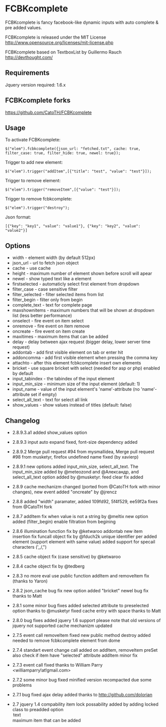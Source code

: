 
FCBKcomplete
============
FCBKcomplete is fancy facebook-like dynamic inputs with auto complete & pre added values.

FCBKcomplete is released under the MIT License <http://www.opensource.org/licenses/mit-license.php>

FCBKcomplete based on TextboxList by Guillermo Rauch http://devthought.com/

Requirements
------------
Jquery version required: 1.6.x

FCBKcomplete forks
------------------
  https://github.com/CatoTH/FCBKcomplete

Usage
-----
To activate FCBKcomplete:

    $("elem").fcbkcomplete({json_url: "fetched.txt", cache: true, filter_case: true, filter_hide: true, newel: true});

Trigger to add new element:

    $("elem").trigger("addItem",[{"title": "test", "value": "test"}]);

Trigger to remove element:

    $("elem").trigger("removeItem",[{"value": "test"}]);

Trigger to remove fcbkcomplete:

    $("elem").trigger("destroy");

Json format:

    [{"key": "key1", "value": "value1"}, {"key": "key2", "value": "value2"}]

Options
-------

 * width            - element width (by default 512px)
 * json_url         - url to fetch json object
 * cache            - use cache
 * height           - maximum number of element shown before scroll will apear
 * newel            - show typed text like a element
 * firstselected    - automaticly select first element from dropdown
 * filter_case      - case sensitive filter
 * filter_selected  - filter selected items from list
 * filter_begin     - filter only from begin
 * complete_text    - text for complete page
 * maxshownitems    - maximum numbers that will be shown at dropdown list (less better performance)
 * onselect         - fire event on item select
 * onremove         - fire event on item remove
 * oncreate         - fire event on item create
 * maxitimes        - maximum items that can be added
 * delay            - delay between ajax request (bigger delay, lower server time request)
 * addontab         - add first visible element on tab or enter hit
 * addoncomma       - add first visible element when pressing the comma key
 * attachto         - after this element fcbkcomplete insert own elements
 * bricket          - use square bricket with select (needed for asp or php) enabled by default
 * input_tabindex   - the tabindex of the input element
 * input_min_size   - minimum size of the input element (default: 1)
 * input_name       - value of the input element's 'name'-attribute (no 'name'-attribute set if empty)
 * select_all_text  - text for select all link
 * show_values      - show values instead of titles (default: false)

Changelog
---------
 - 2.8.9.3.a1 added show_values option

 - 2.8.9.3 input auto expand fixed, font-size dependency added

 - 2.8.9.2 Merge pull request #94 from mysmallidea, Merge pull request #98 from musketyr, firefox undefined name fixed (by xavierp)

 - 2.8.9.1 new options added input_min_size, select_all_text. The input_min_size added by  @meteozond and @Александр, and select_all_text option added by @musketyr. feed clear fix added

 - 2.8.9 cache mechanizm changed (ported from @CatoTH fork with minor changes), new event added "oncreate" by @jrencz

 - 2.8.8 added "width" paramater, added 109fd92, 5f4f529, ee59f2a fixes from @CatoTH fork

 - 2.8.7 addItem fix when value is not a string by @meltix
         new option added (filter_begin) enable filtration from begining

 - 2.8.6 illumination function fix by @ketwaroo
  addontab new item insertion fix
  funcall object fix by @fduch2k
  unique identifier per added element (support element with same value)
  added support for specail characters (',\,/,")

 - 2.8.5 cache object fix (case sensitive) by @ketwaroo

 - 2.8.4 cache object fix by @tedberg

 - 2.8.3 no more eval use
  public function addItem and removeItem fix (thanks to Yaron)

 - 2.8.2  json_cache bug fix
  new option added "bricket"
  newel bug fix thanks to Matt

 - 2.8.1  some minor bug fixes
  added selected attribute to preselected option thanks to @musketyr
  fixed cache entry with space thanks to Matt

 - 2.8.0  bug fixes
 added jquery 1.6 support please note that old versions of jquery not supported
 cache mechanizm updated

 - 2.7.5  event call removeItem fixed
 new public method destroy added needed to remove fcbkcomplete element from dome

 - 2.7.4 standart event change call added on addItem, removeItem
 preSet also check if item have "selected" attribute
 addItem minor fix

 - 2.7.3 event call fixed thanks to William Parry <williamparry!at!gmail.com>

 - 2.7.2 some minor bug fixed
 minified version recompacted due some problems

 - 2.7.1 bug fixed
 ajax delay added thanks to http://github.com/dolorian

 - 2.7   jquery 1.4 compability
 item lock possability added by adding locked class to preadded option <option value="value" class="selected locked">text</option>
 maximum item that can be added